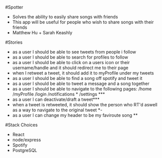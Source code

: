 
#Spotter
- Solves the ability to easily share songs with friends
- This app will be useful for people who wish to share songs with their friends
- Matthew Hu + Sarah Keashly

#Stories
- as a user I should be able to see tweets from people i follow
- as a user I should be able to search for profiles to follow
- as a user I should be able to click on a users icon or their username/handle and it should redirect me to their page
- when I retweet a tweet, it should add it to myProfile under my tweets
- as a user I should be able to find a song off spotify and tweet it
- as a user I should be able to tweet a message and a song together
- as a user I should be able to navigate to the following pages:
/home
/myProfile
/login
/notifications *
/settings ***
- as a user I can deactivate/draft a tweet***
- when a tweet is retweeted, it should show the person who RT'd aswell as a way to navigate to the original tweet **-*
- as a user I can change my header to be my faviroute song **

#Stack Choices
- React
- node/express
- Spotify
- PostgreSQL

